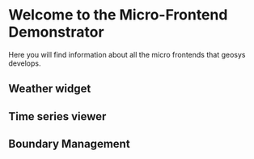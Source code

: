 # Welcome to the Micro-Frontend Demonstrator

Here you will find information about all the micro frontends that geosys develops.

## Weather widget  

## Time series viewer  

## Boundary Management
